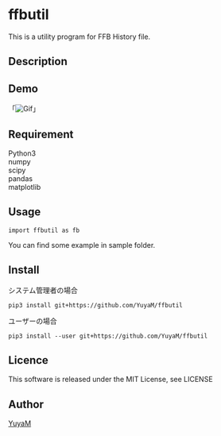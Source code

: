 ffbutil
====
This is a utility program for FFB History file.

## Description

## Demo
「![Gif](https://raw.githubusercontent.com/wiki/YuyaM/ffbutil/demo.gif)」

## Requirement
Python3  
numpy  
scipy  
pandas  
matplotlib

## Usage
```
import ffbutil as fb
```
You can find some example in sample folder.  

## Install
システム管理者の場合
```
pip3 install git+https://github.com/YuyaM/ffbutil
```
ユーザーの場合
```
pip3 install --user git+https://github.com/YuyaM/ffbutil
```


## Licence
This software is released under the MIT License, see LICENSE

## Author

[YuyaM](https://github.com/YuyaM)
